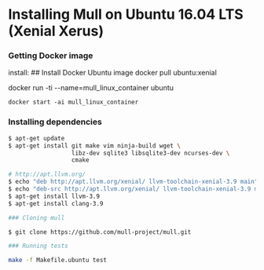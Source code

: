 # Installing Mull on Ubuntu 16.04 LTS (Xenial Xerus)

### Getting Docker image

install: ## Install Docker Ubuntu image
  docker pull ubuntu:xenial

  docker run -ti --name=mull_linux_container ubuntu

	docker start -ai mull_linux_container

### Installing dependencies

```bash
$ apt-get update
$ apt-get install git make vim ninja-build wget \
                  libz-dev sqlite3 libsqlite3-dev ncurses-dev \
                  cmake

# http://apt.llvm.org/
$ echo "deb http://apt.llvm.org/xenial/ llvm-toolchain-xenial-3.9 main" >> /etc/apt/sources.list.d/llvm.list
$ echo "deb-src http://apt.llvm.org/xenial/ llvm-toolchain-xenial-3.9 main" >> /etc/apt/sources.list.d/llvm.list
$ apt-get install llvm-3.9
$ apt-get install clang-3.9

### Cloning mull

$ git clone https://github.com/mull-project/mull.git

### Running tests

make -f Makefile.ubuntu test


